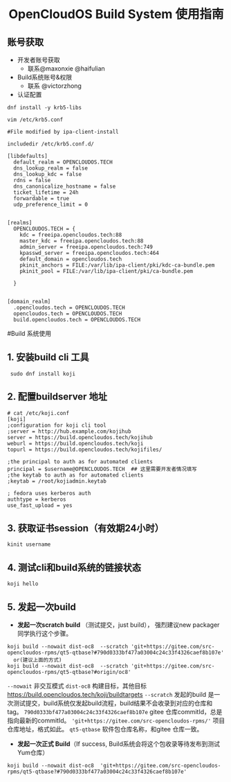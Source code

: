 # <center> OpenCloudOS Build System 使用指南
## 账号获取
- 开发者账号获取
	- 联系@maxonxie @haifulian
- Build系统账号&权限
	- 联系 @victorzhong
- 认证配置
```
dnf install -y krb5-libs 

vim /etc/krb5.conf

#File modified by ipa-client-install
  
includedir /etc/krb5.conf.d/

[libdefaults]
  default_realm = OPENCLOUDOS.TECH
  dns_lookup_realm = false
  dns_lookup_kdc = false
  rdns = false
  dns_canonicalize_hostname = false
  ticket_lifetime = 24h
  forwardable = true
  udp_preference_limit = 0


[realms]
  OPENCLOUDOS.TECH = {
    kdc = freeipa.opencloudos.tech:88
    master_kdc = freeipa.opencloudos.tech:88
    admin_server = freeipa.opencloudos.tech:749
    kpasswd_server = freeipa.opencloudos.tech:464
    default_domain = opencloudos.tech
    pkinit_anchors = FILE:/var/lib/ipa-client/pki/kdc-ca-bundle.pem
    pkinit_pool = FILE:/var/lib/ipa-client/pki/ca-bundle.pem

  }


[domain_realm]
  .opencloudos.tech = OPENCLOUDOS.TECH
  opencloudos.tech = OPENCLOUDOS.TECH
  build.opencloudos.tech = OPENCLOUDOS.TECH
```

#Build 系统使用
## 1. 安装build cli 工具
```
 sudo dnf install koji
```
## 2. 配置buildserver 地址
```
# cat /etc/koji.conf
[koji]
;configuration for koji cli tool
;server = http://hub.example.com/kojihub
server = https://build.opencloudos.tech/kojihub
weburl = https://build.opencloudos.tech/koji
topurl = https://build.opencloudos.tech/kojifiles/

;the principal to auth as for automated clients
principal = $username@OPENCLOUDOS.TECH  ## 这里需要开发者情况填写
;the keytab to auth as for automated clients
;keytab = /root/kojiadmin.keytab

; fedora uses kerberos auth
authtype = kerberos
use_fast_upload = yes
```
## 3. 获取证书session（有效期24小时）
  ```
 kinit username
  ```
## 4. 测试cli和build系统的链接状态
```
koji hello
```
## 5. 发起一次build
 - **发起一次scratch build**  （测试提交，just build）， 强烈建议new packager 同学执行这个步骤。
  ```
  koji build --nowait dist-oc8  --scratch 'git+https://gitee.com/src-opencloudos-rpms/qt5-qtbase?#790d0333bf477a03004c24c33f4326caef8b107e'
	or(建议上面的方式)
  koji build --nowait dist-oc8  --scratch 'git+https://gitee.com/src-opencloudos-rpms/qt5-qtbase?#origin/oc8'
  ```
  `--nowait` 非交互模式
  `dist-oc8` 构建目标，其他目标 https://build.opencloudos.tech/koji/buildtargets
  `--scratch` 发起的build 是一次测试提交，build系统仅发起build流程，build结果不会收录到对应的仓库和tag。
  `790d0333bf477a03004c24c33f4326caef8b107e`  gitee 仓库commitId，总是指向最新的commitId。
  `'git+https://gitee.com/src-opencloudos-rpms/'` 项目仓库地址，格式如此。
  `qt5-qtbase` 软件包仓库名称，和gitee 仓库一致。
  
 - **发起一次正式 Build**（If success, Build系统会将这个包收录等待发布到测试Yum仓库）
  ```
  koji build --nowait dist-oc8  'git+https://gitee.com/src-opencloudos-rpms/qt5-qtbase?#790d0333bf477a03004c24c33f4326caef8b107e'
  ```
